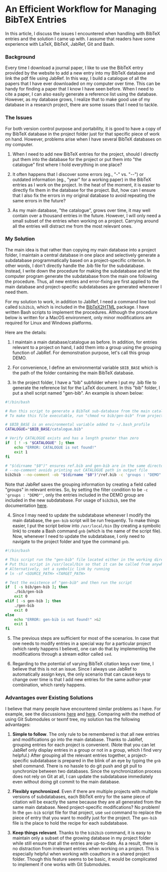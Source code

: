 # An Efficient Workflow for Managing BibTeX Entries  

In this article, I discuss the issues I encountered when handling with BibTeX entries and the solution I came up with.
I assume that readers have some experience with LaTeX, BibTeX, JabRef, Git and Bash.

### Background
Every time I download a journal paper, I like to use the BibTeX entry provided by the website to add a new entry into my BibTeX database and link the pdf file using JabRef.
In this way, I build a catalogue of all the papers that I have ever downloaded on my computer over time.
This can be handy for finding a paper that I know I have seen before.
When I need to cite a paper, I can also easily generate a reference list using the database.
However, as my database grows, I realize that to make good use of my database in a research project, there are some issues that I need to tackle.

### The Issues
For both version control purpose and portability, it is good to have a copy of my BibTeX database in the project folder just for that specific piece of work on hand. However, problems arise when I have several BibTeX databases on my computer.

1. When I need to add new BibTeX entries for the project, should I directly put them into the database for the project or put them into "the catalogue" first where I hold everything in one place?

2. It often happens that I discover some errors (eg., "-" vs. "--") or outdated information (eg., "year" for a working paper) in the BibTeX entries as I work on the project. In the heat of the moment, it is easier to directly fix them in the database for the project. But, how can I ensure that I also fix the errors in my original database to avoid repeating the same errors in the future?

3. As my main database, "the catalogue", grows over time, it may well contain over a thousand entries in the future. However, I will only need a small subset of the entries when working on a project. Carrying around all the entries will distract me from the most relevant ones.

### My Solution
The main idea is that rather than copying my main database into a project folder, I maintain a central database in one place and selectively generate a subdatabase programmatically based on a project-specific criterion. In other words, I don't directly handle the .bib file for the subdatabase. Instead, I write down the procedure for making the subdatabase and let the computer program generate the subdatabase from the main one following the procedure. Thus, all new entries and error-fixing are first applied to the main database and project-specific subdatabases are generated whenever I need them.

For my solution to work, in addition to JabRef, I need a command line tool called `bib2bib`, which is included in the [BibTeX2HTML](https://www.lri.fr/~filliatr/bibtex2html/) package. I have written Bash scripts to implement the procedures. Although the procedure below is written for a MacOS environment, only minor modifications are required for Linux and Windows platforms.

Here are the details:
1. I maintain a main database/catalogue as before. In addition, for entries relevant to a project on hand, I add them into a group using the grouping function of JabRef. For demonstration purpose, let's call this group DEMO.

2. For convenience, I define an environmental variable `$BIB_BASE` which is the path of the folder containing the main BibTeX database.

3. In the project folder, I have a "bib" subfolder where I put my .bib file to generate the reference list for the LaTeX document. In this "bib" folder, I put a shell script named "gen-bib". An example is shown below:
```bash
#!/bin/bash

# Run this script to generate a BibTeX sub-database from the main catalogue using bib2bib based on filter conditions
# To make this file executable, run "chmod +x bib/gen-bib" from project repo

# $BIB_BASE is an environmental variable added to ~/.bash_profile
CATALOGUE="$BIB_BASE/catalogue.bib"

# Verify CATALOGUE exists and has a length greater than zero 
if  [ ! -s "$CATALOGUE" ]; then
    echo "ERROR: CATALOGUE is not found!"
    exit 1
fi

# "$(dirname "$0")" ensures ref.bib and gen-bib are in the same directory
# --no-comment avoids printing out CATALOGUE path in output file
bib2bib --no-comment -ob "$(dirname "$0")"/ref.bib -c 'groups : "DEMO"' "$CATALOGUE"
```

Note that JabRef saves the grouping information by creating a field called "groups" in relevant entries. So, by setting the filter condition to be `-c 'groups : "DEMO"'`, only the entries included in the DEMO group are included in the new subdatabase. For usage of `bib2bib`, see the documentation [here](https://www.lri.fr/~filliatr/bibtex2html/doc/manual.html#sec13).

4. Since I may need to update the subdatabase whenever I modify the main database, the `gen-bib` script will be run frequently. To make things easier, I put the script below into `/usr/local/bin` (by creating a symbolic link) to create a Bash command `gnb` (which is the name of the script file). Now, whenever I need to update the subdatabase, I only need to navigate to the project folder and type the command `gnb`.
```bash
#!/bin/bash

# This script run the "gen-bib" file located either in the working directory or in the "bib" subdirectory
# Put this script in /usr/local/bin so that it can be called from anywhere
# Alternatively, set a symbolic link by running
# ln -sf <SOURCE_PATH> <TARGET_PATH>

# Test the existence of "gen-bib" and then run the script
if  [ -s bib/gen-bib ]; then
    ./bib/gen-bib
    exit 0
elif [ -s gen-bib ]; then
    ./gen-bib
    exit 0
else
    echo "ERROR: gen-bib is not found!" >&2
    exit 1
fi
```

5. The previous steps are sufficient for most of the scenarios. In case that one needs to modify entries in a special way for a particular project (which rarely happens I believe), one can do that by implementing the modifications through a stream editor called `sed`.

6. Regarding to the potential of varying BibTeX citation keys over time, I believe that this is not an issue. Since I always use JabRef to automatically assign keys, the only scenario that can cause keys to change over time is that I add new entries for the same author-year combination, which rarely happens.

### Advantages over Existing Solutions

I believe that many people have encountered similar problems as I have. For example, see the discussions [here](https://tex.stackexchange.com/questions/297075/latex-git-bibliography) and [here](http://andrius.velykis.lt/2012/06/master-bibtex-file-git-submodules/). Comparing with the method of using Git Submodules or texmf tree, my solution has the following advantages:

1. **Simple to follow**. The only rule to be remembered is that all new entries and modifications go into the main database. Thanks to JabRef, grouping entries for each project is convenient. (Note that you can let JabRef only display entries in a group or not in a group, which I find very helpful.) After grouping all the relevant entries together, a project-specific subdatabase is prepared in the blink of an eye by typing the `gnb` shell command.  There is no hassle to do git push and git pull to synchronize between two databases. Since the synchronization process does not rely on Git at all, I can update the subdatabase immediately even without doing git commit to the main database.

2. **Flexibly synchronized**. Even if there are multiple projects with multiple versions of subdatabases, each BibTeX entry for the same piece of citation will be exactly the same because they are all generated from the same main database. Need project-specific modifications? No problem! In the `gen-bib` script file for that project, use `sed` command to replace the piece of entry that you want to modify just for the project. The `gen-bib` file is the place to hold the recipe for each subdatabase.

3. **Keep things relevant**. Thanks to the `bib2bib` command, it is easy to maintain only a subset of the growing database in my project folder while still ensure that all the entries are up-to-date. As a result, there is no distraction from irrelevant entries when working on a project. This is especially helpful when working with coauthors in a shared project folder. Though this feature seems to be basic, it would be complicated to implement if one works with Git Submodules.
